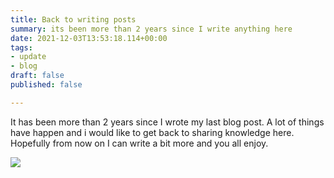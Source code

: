```yaml
---
title: Back to writing posts
summary: its been more than 2 years since I write anything here
date: 2021-12-03T13:53:18.114+00:00
tags:
- update
- blog
draft: false
published: false

---
```

It has been more than 2 years since I wrote my last blog post. A lot of things have happen and i would like to get back to sharing knowledge here. Hopefully from now on I can write a bit more and you all enjoy.

![](/imagen1.gif)